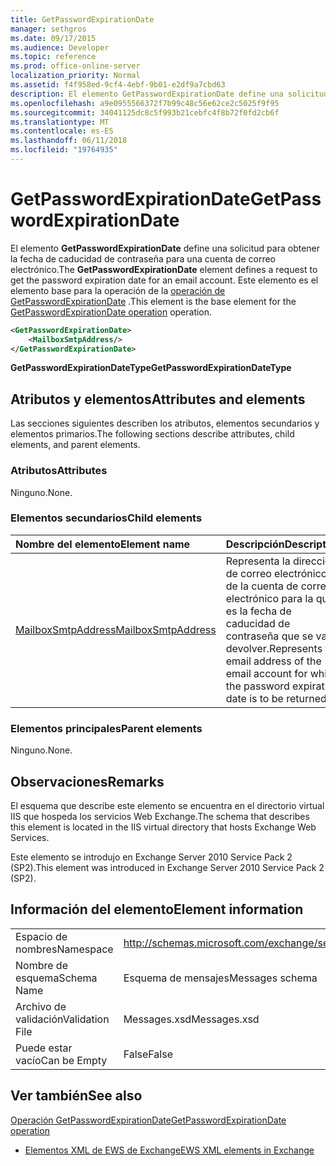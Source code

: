 ```yaml
---
title: GetPasswordExpirationDate
manager: sethgros
ms.date: 09/17/2015
ms.audience: Developer
ms.topic: reference
ms.prod: office-online-server
localization_priority: Normal
ms.assetid: f4f958ed-9cf4-4ebf-9b01-e2df9a7cbd63
description: El elemento GetPasswordExpirationDate define una solicitud para obtener la fecha de caducidad de contraseña para una cuenta de correo electrónico. Este elemento es el elemento base para la operación de la operación de GetPasswordExpirationDate.
ms.openlocfilehash: a9e0955566372f7b99c48c56e62ce2c5025f9f95
ms.sourcegitcommit: 34041125dc8c5f993b21cebfc4f8b72f0fd2cb6f
ms.translationtype: MT
ms.contentlocale: es-ES
ms.lasthandoff: 06/11/2018
ms.locfileid: "19764935"
---
```

# <a name="getpasswordexpirationdate"></a><span data-ttu-id="2a975-104">GetPasswordExpirationDate</span><span class="sxs-lookup"><span data-stu-id="2a975-104">GetPasswordExpirationDate</span></span>

<span data-ttu-id="2a975-105">El elemento **GetPasswordExpirationDate** define una solicitud para obtener la fecha de caducidad de contraseña para una cuenta de correo electrónico.</span><span class="sxs-lookup"><span data-stu-id="2a975-105">The **GetPasswordExpirationDate** element defines a request to get the password expiration date for an email account.</span></span> <span data-ttu-id="2a975-106">Este elemento es el elemento base para la operación de la [operación de GetPasswordExpirationDate](getpasswordexpirationdate-operation.md) .</span><span class="sxs-lookup"><span data-stu-id="2a975-106">This element is the base element for the [GetPasswordExpirationDate operation](getpasswordexpirationdate-operation.md) operation.</span></span> 
  
```XML
<GetPasswordExpirationDate>
    <MailboxSmtpAddress/>
</GetPasswordExpirationDate>
```

 <span data-ttu-id="2a975-107">**GetPasswordExpirationDateType**</span><span class="sxs-lookup"><span data-stu-id="2a975-107">**GetPasswordExpirationDateType**</span></span>
## <a name="attributes-and-elements"></a><span data-ttu-id="2a975-108">Atributos y elementos</span><span class="sxs-lookup"><span data-stu-id="2a975-108">Attributes and elements</span></span>

<span data-ttu-id="2a975-109">Las secciones siguientes describen los atributos, elementos secundarios y elementos primarios.</span><span class="sxs-lookup"><span data-stu-id="2a975-109">The following sections describe attributes, child elements, and parent elements.</span></span>
  
### <a name="attributes"></a><span data-ttu-id="2a975-110">Atributos</span><span class="sxs-lookup"><span data-stu-id="2a975-110">Attributes</span></span>

<span data-ttu-id="2a975-111">Ninguno.</span><span class="sxs-lookup"><span data-stu-id="2a975-111">None.</span></span>
  
### <a name="child-elements"></a><span data-ttu-id="2a975-112">Elementos secundarios</span><span class="sxs-lookup"><span data-stu-id="2a975-112">Child elements</span></span>

|<span data-ttu-id="2a975-113">**Nombre del elemento**</span><span class="sxs-lookup"><span data-stu-id="2a975-113">**Element name**</span></span>|<span data-ttu-id="2a975-114">**Descripción**</span><span class="sxs-lookup"><span data-stu-id="2a975-114">**Description**</span></span>|
|:-----|:-----|
|[<span data-ttu-id="2a975-115">MailboxSmtpAddress</span><span class="sxs-lookup"><span data-stu-id="2a975-115">MailboxSmtpAddress</span></span>](mailboxsmtpaddress.md) <br/> |<span data-ttu-id="2a975-116">Representa la dirección de correo electrónico de la cuenta de correo electrónico para la que es la fecha de caducidad de contraseña que se va a devolver.</span><span class="sxs-lookup"><span data-stu-id="2a975-116">Represents the email address of the email account for which the password expiration date is to be returned.</span></span>  <br/> |
   
### <a name="parent-elements"></a><span data-ttu-id="2a975-117">Elementos principales</span><span class="sxs-lookup"><span data-stu-id="2a975-117">Parent elements</span></span>

<span data-ttu-id="2a975-118">Ninguno.</span><span class="sxs-lookup"><span data-stu-id="2a975-118">None.</span></span>
  
## <a name="remarks"></a><span data-ttu-id="2a975-119">Observaciones</span><span class="sxs-lookup"><span data-stu-id="2a975-119">Remarks</span></span>

<span data-ttu-id="2a975-120">El esquema que describe este elemento se encuentra en el directorio virtual IIS que hospeda los servicios Web Exchange.</span><span class="sxs-lookup"><span data-stu-id="2a975-120">The schema that describes this element is located in the IIS virtual directory that hosts Exchange Web Services.</span></span>
  
<span data-ttu-id="2a975-121">Este elemento se introdujo en Exchange Server 2010 Service Pack 2 (SP2).</span><span class="sxs-lookup"><span data-stu-id="2a975-121">This element was introduced in Exchange Server 2010 Service Pack 2 (SP2).</span></span>
  
## <a name="element-information"></a><span data-ttu-id="2a975-122">Información del elemento</span><span class="sxs-lookup"><span data-stu-id="2a975-122">Element information</span></span>

|||
|:-----|:-----|
|<span data-ttu-id="2a975-123">Espacio de nombres</span><span class="sxs-lookup"><span data-stu-id="2a975-123">Namespace</span></span>  <br/> |http://schemas.microsoft.com/exchange/services/2006/messages  <br/> |
|<span data-ttu-id="2a975-124">Nombre de esquema</span><span class="sxs-lookup"><span data-stu-id="2a975-124">Schema Name</span></span>  <br/> |<span data-ttu-id="2a975-125">Esquema de mensajes</span><span class="sxs-lookup"><span data-stu-id="2a975-125">Messages schema</span></span>  <br/> |
|<span data-ttu-id="2a975-126">Archivo de validación</span><span class="sxs-lookup"><span data-stu-id="2a975-126">Validation File</span></span>  <br/> |<span data-ttu-id="2a975-127">Messages.xsd</span><span class="sxs-lookup"><span data-stu-id="2a975-127">Messages.xsd</span></span>  <br/> |
|<span data-ttu-id="2a975-128">Puede estar vacío</span><span class="sxs-lookup"><span data-stu-id="2a975-128">Can be Empty</span></span>  <br/> |<span data-ttu-id="2a975-129">False</span><span class="sxs-lookup"><span data-stu-id="2a975-129">False</span></span>  <br/> |
   
## <a name="see-also"></a><span data-ttu-id="2a975-130">Ver también</span><span class="sxs-lookup"><span data-stu-id="2a975-130">See also</span></span>



[<span data-ttu-id="2a975-131">Operación GetPasswordExpirationDate</span><span class="sxs-lookup"><span data-stu-id="2a975-131">GetPasswordExpirationDate operation</span></span>](getpasswordexpirationdate-operation.md)


- [<span data-ttu-id="2a975-132">Elementos XML de EWS de Exchange</span><span class="sxs-lookup"><span data-stu-id="2a975-132">EWS XML elements in Exchange</span></span>](ews-xml-elements-in-exchange.md)

